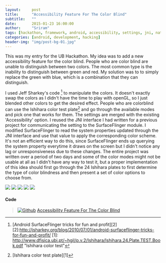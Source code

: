 ```yaml
---
layout:     post
title:      "Accessibility Feature For The Color Blind"
subtitle:   ""
date:       2015-01-23 16:00:00
author:     "Sriram"
tags: [hackathon, framework, android, accessibility, settings, jni, native, NDK]
categories: [android, development, hacking]
header-img: "img/post-bg-01.jpg"
---
```


This was my entry for the UB Hackathon. My idea was to add a new accessibility feature for the color blind. People who are color blind are unable to distinguish between two colors. The most common type is the inability to distinguish between green and red. My solution was to to simply replace the green with blue, which is a combination that they can distinguish.  
<!--more-->
I used Jeff Sharkey's code [^code]  to manipulate the colors. It doesn't exactly swap the colors as I didn't have the time to play with openGL, so I just blended other colors to get the desired effect. People who are colorblind can use the Ishihara color test plate[^ishi] and go through the available modes and pick one that works for them. The settings are merged with the existing 'Accessibility' option. I reused the JNI interface I had written for a previous project for communicating the setting to the SurfaceFlinger module. I modified SurfaceFlinger to read the system properties updated through the JNI interface and use that value to apply the corresponding color scheme. It's not an efficient way to do this, since SurfaceFlinger ends up querying the system property everytime it draws on the screen but I didn't notice any lag or unresponsiveness due to these changes. The entire project was written over a period of two days and some of the color modes might not be usable at all as I didn't have any way to test it, but a proper implementation of this idea should first go through the 24 Ishihara plates to first determine the type of color blindness and then present a set of color options to choose from. 


<a href="/img/accessibility/accessibility1.png" data-lightbox="accessgallery" class="gallery-image-link"><img src="/img/accessibility/accessibility1.png" class="gallery-image"></a>
<a href="/img/accessibility/accessibility2.png" data-lightbox="accessgallery" class="gallery-image-link"><img src="/img/accessibility/accessibility2.png" class="gallery-image"></a>
<a href="/img/accessibility/accessibility3.png" data-lightbox="accessgallery" class="gallery-image-link"><img src="/img/accessibility/accessibility3.png" class="gallery-image"></a>
<a href="/img/accessibility/accessibility4.png" data-lightbox="accessgallery" class="gallery-image-link"><img src="/img/accessibility/accessibility4.png" class="gallery-image"></a>
<a href="/img/accessibility/accessibility5.png" data-lightbox="accessgallery" class="gallery-image-link"><img src="/img/accessibility/accessibility5.png" class="gallery-image"></a>



#### Code 
>[![Github](/img/logos/GitHub-Mark-64px.png)](https://github.com/SriramBms/accessibility-feature-colorblind) [Accessibility Feature For The Color Blind](https://github.com/SriramBms/accessibility-feature-colorblind)



[^ishi]:[Ishihara color test plate][1]
[^code]:[Android SurfaceFlinger tricks for fun and profit][2]
[2]:<http://jsharkey.org/blog/2010/07/01/android-surfaceflinger-tricks-for-fun-and-profit/>
[1]: <http://www.dfisica.ubi.pt/~hgil/p.v.2/Ishihara/Ishihara.24.Plate.TEST.Book.pdf> "Ishihara color test"


<script>
$(document).ready(function() {
	$(".fancybox").fancybox({
		openEffect	: 'none',
		closeEffect	: 'none'
	});
});
</script>
